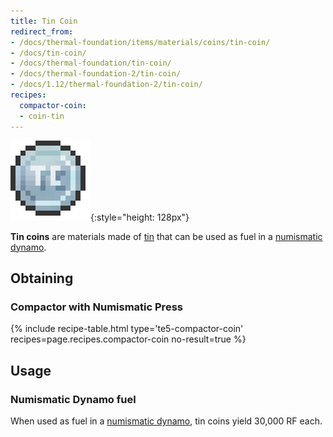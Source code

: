 ```yaml
---
title: Tin Coin
redirect_from:
- /docs/thermal-foundation/items/materials/coins/tin-coin/
- /docs/tin-coin/
- /docs/thermal-foundation/tin-coin/
- /docs/thermal-foundation-2/tin-coin/
- /docs/1.12/thermal-foundation-2/tin-coin/
recipes:
  compactor-coin:
  - coin-tin
---
```


![Tin coin](/assets/images/thermal-foundation-2/coin-tin.png){:style="height: 128px"}


**Tin coins** are materials made of [tin](/docs/1.12/thermal-foundation/tin-ingot/) that can be used as
fuel in a [numismatic dynamo](/docs/1.12/thermal-expansion/numismatic-dynamo/).


Obtaining
---------

### Compactor with Numismatic Press
{% include recipe-table.html type='te5-compactor-coin' recipes=page.recipes.compactor-coin no-result=true %}


Usage
-----

### Numismatic Dynamo fuel
When used as fuel in a [numismatic dynamo](/docs/1.12/thermal-expansion/numismatic-dynamo/), tin coins
yield 30,000 RF each.
